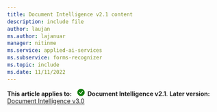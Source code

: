 ```yaml
---
title: Document Intelligence v2.1 content
description: include file
author: laujan
ms.author: lajanuar
manager: nitinme
ms.service: applied-ai-services
ms.subservice: forms-recognizer
ms.topic: include
ms.date: 11/11/2022
---
```


**This article applies to:** ![Document Intelligence v2.1 checkmark](../media/yes-icon.png) **Document Intelligence v2.1**. **Later version:** [Document Intelligence v3.0](?view=form-recog-3.0.0&preserve-view=true)
